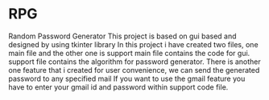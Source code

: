 # RPG
Random Password Generator
This project is based on gui based and designed by using tkinter library
In this project i have created two files, one main file and the other one is support 
main file contains the code for gui.
support file contains the algorithm for password generator.
There is another one feature that i created for user convenience, we can send the generated password to any specified mail
If you want to use the gmail feature you have to enter your gmail id and password within support code file.
